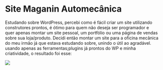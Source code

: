 # Site Maganin Automecânica

Estudando sobre WordPress, percebi como é fácil criar um site utilizando construtores prontos, é ótimo para quem não deseja ser programador e quer apenas montar um site pessoal, um portfólio ou uma página de vendas sobre sua loja/produto. Decidi então montar um site para a oficina mecânica do meu irmão já que estava estudando sobre, unindo o útil ao agradável. usando apenas as ferramentas;plugins já prontos do WP e minha criatividade, o resultado foi esse:

![](assets/images/localhost_boboca_)
